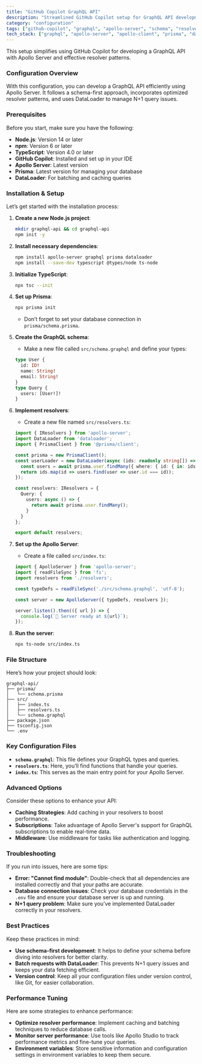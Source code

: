 ```yaml
---
title: "GitHub Copilot GraphQL API"
description: "Streamlined GitHub Copilot setup for GraphQL API development with Apollo Server and optimized resolver patterns."
category: "configuration"
tags: ["github-copilot", "graphql", "apollo-server", "schema", "resolvers", "api", "dataloader", "typescript"]
tech_stack: ["graphql", "apollo-server", "apollo-client", "prisma", "dataloader", "typescript"]
---
```


This setup simplifies using GitHub Copilot for developing a GraphQL API with Apollo Server and effective resolver patterns.

### Configuration Overview
With this configuration, you can develop a GraphQL API efficiently using Apollo Server. It follows a schema-first approach, incorporates optimized resolver patterns, and uses DataLoader to manage N+1 query issues.

### Prerequisites
Before you start, make sure you have the following:

- **Node.js**: Version 14 or later
- **npm**: Version 6 or later
- **TypeScript**: Version 4.0 or later
- **GitHub Copilot**: Installed and set up in your IDE
- **Apollo Server**: Latest version
- **Prisma**: Latest version for managing your database
- **DataLoader**: For batching and caching queries

### Installation & Setup
Let’s get started with the installation process:

1. **Create a new Node.js project**:
   ```bash
   mkdir graphql-api && cd graphql-api
   npm init -y
   ```
   
2. **Install necessary dependencies**:
   ```bash
   npm install apollo-server graphql prisma dataloader
   npm install --save-dev typescript @types/node ts-node
   ```

3. **Initialize TypeScript**:
   ```bash
   npx tsc --init
   ```

4. **Set up Prisma**:
   ```bash
   npx prisma init
   ```
   - Don’t forget to set your database connection in `prisma/schema.prisma`.

5. **Create the GraphQL schema**:
   - Make a new file called `src/schema.graphql` and define your types:
   ```graphql
   type User {
     id: ID!
     name: String!
     email: String!
   }
   type Query {
     users: [User!]!
   }
   ```

6. **Implement resolvers**:
   - Create a new file named `src/resolvers.ts`:
   ```typescript
   import { IResolvers } from 'apollo-server';
   import DataLoader from 'dataloader';
   import { PrismaClient } from '@prisma/client';

   const prisma = new PrismaClient();
   const userLoader = new DataLoader(async (ids: readonly string[]) => {
     const users = await prisma.user.findMany({ where: { id: { in: ids } } });
     return ids.map(id => users.find(user => user.id === id));
   });

   const resolvers: IResolvers = {
     Query: {
       users: async () => {
         return await prisma.user.findMany();
       }
     }
   };

   export default resolvers;
   ```

7. **Set up the Apollo Server**:
   - Create a file called `src/index.ts`:
   ```typescript
   import { ApolloServer } from 'apollo-server';
   import { readFileSync } from 'fs';
   import resolvers from './resolvers';

   const typeDefs = readFileSync('./src/schema.graphql', 'utf-8');

   const server = new ApolloServer({ typeDefs, resolvers });

   server.listen().then(({ url }) => {
     console.log(`🚀 Server ready at ${url}`);
   });
   ```

8. **Run the server**:
   ```bash
   npx ts-node src/index.ts
   ```

### File Structure
Here’s how your project should look:
```
graphql-api/
├── prisma/
│   └── schema.prisma
├── src/
│   ├── index.ts
│   ├── resolvers.ts
│   └── schema.graphql
├── package.json
├── tsconfig.json
└── .env
```

### Key Configuration Files
- **`schema.graphql`**: This file defines your GraphQL types and queries.
- **`resolvers.ts`**: Here, you’ll find functions that handle your queries.
- **`index.ts`**: This serves as the main entry point for your Apollo Server.

### Advanced Options
Consider these options to enhance your API:
- **Caching Strategies**: Add caching in your resolvers to boost performance.
- **Subscriptions**: Take advantage of Apollo Server's support for GraphQL subscriptions to enable real-time data.
- **Middleware**: Use middleware for tasks like authentication and logging.

### Troubleshooting
If you run into issues, here are some tips:
- **Error: "Cannot find module"**: Double-check that all dependencies are installed correctly and that your paths are accurate.
- **Database connection issues**: Check your database credentials in the `.env` file and ensure your database server is up and running.
- **N+1 query problem**: Make sure you’ve implemented DataLoader correctly in your resolvers.

### Best Practices
Keep these practices in mind:
- **Use schema-first development**: It helps to define your schema before diving into resolvers for better clarity.
- **Batch requests with DataLoader**: This prevents N+1 query issues and keeps your data fetching efficient.
- **Version control**: Keep all your configuration files under version control, like Git, for easier collaboration.

### Performance Tuning
Here are some strategies to enhance performance:
- **Optimize resolver performance**: Implement caching and batching techniques to reduce database calls.
- **Monitor server performance**: Use tools like Apollo Studio to track performance metrics and fine-tune your queries.
- **Environment variables**: Store sensitive information and configuration settings in environment variables to keep them secure.